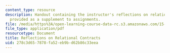 ```yaml
---
content_type: resource
description: Handout containing the instructor's reflections on relational contracts
  provided as a supplement to assignments.
file: /media/https%3A/open-learning-course-data-rc.s3.amazonaws.com/15-963-advanced-strategy-spring-2008/278c3d657878fa52eb9bd62b86c33eea_rel_cons.pdf
file_type: application/pdf
resourcetype: Document
title: Reflections on Relational Contracts
uid: 278c3d65-7878-fa52-eb9b-d62b86c33eea
---
```


